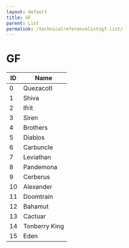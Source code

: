 ```yaml
---
layout: default
title: GF
parent: List
permalink: /technicalreferencelistsgf-list/
---
```


# GF

| ID  | Name          |
|-----|---------------|
| 0   | Quezacotl     |
| 1   | Shiva         |
| 2   | Ifrit         |
| 3   | Siren         |
| 4   | Brothers      |
| 5   | Diablos       |
| 6   | Carbuncle     |
| 7   | Leviathan     |
| 8   | Pandemona     |
| 9   | Cerberus      |
| 10  | Alexander     |
| 11  | Doomtrain     |
| 12  | Bahamut       |
| 13  | Cactuar       |
| 14  | Tonberry King |
| 15  | Eden          |

